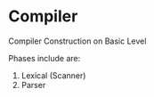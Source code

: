 # Compiler

Compiler Construction on Basic Level

Phases include are:
1. Lexical (Scanner)
2. Parser
